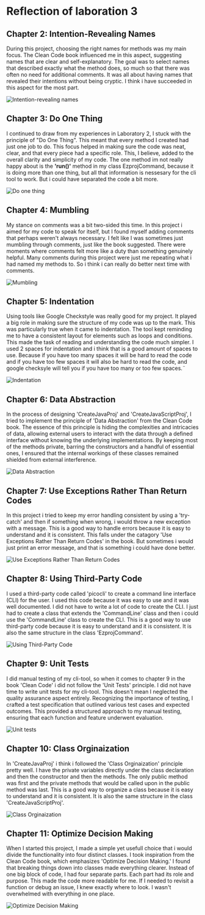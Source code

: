 # Reflection of laboration 3

## Chapter 2: Intention-Revealing Names
During this project, choosing the right names for methods was my main focus. The Clean Code book influenced me in this aspect, suggesting names that are clear and self-explanatory. The goal was to select names that described exactly what the method does, so much so that there was often no need for additional comments. It was all about having names that revealed their intentions without being cryptic. I think i have succeeded in this aspect for the most part.

![Intention-revealing names](static/reflection.png)

## Chapter 3: Do One Thing
I continued to draw from my experiences in Laboratory 2, I stuck with the principle of "Do One Thing". This meant that every method I created had just one job to do. This focus helped in making sure the code was neat, clear, and that every piece had a specific role. This, I believe, added to the overall clarity and simplicity of my code. The one method im not really happy about is the **'run()'** method in my class EzprojCommand, because it is doing more than one thing, but all that information is nessesary for the cli tool to work. But i could have separated the code a bit more.

![Do one thing](static/reflection2.png)

## Chapter 4: Mumbling
My stance on comments was a bit two-sided this time. In this project i aimed for my code to speak for itself, but I found myself adding comments that perhaps weren't always necessary. I felt like I was sometimes just mumbling through comments, just like the book suggested. There were moments where comments felt more like a duty than something genuinely helpful. Many comments during this project were just me repeating what i had named my methods to. So i think i can really do better next time with comments.

![Mumbling](static/reflection3.png)

## Chapter 5: Indentation
Using tools like Google Checkstyle was really good for my project. It played a big role in making sure the structure of my code was up to the mark. This was particularly true when it came to indentation. The tool kept reminding me to have a consistent layout for elements such as loops and conditions. This made the task of reading and understanding the code much simpler. I used 2 spaces for indentation and i think that is a good amount of spaces to use. Because if you have too many spaces it will be hard to read the code and if you have too few spaces it will also be hard to read the code, and google checksyle will tell you if you have too many or too few spaces.¨

![Indentation](static/reflection4.png)

## Chapter 6: Data Abstraction 
In the process of designing 'CreateJavaProj' and 'CreateJavaScriptProj', I tried to implement the principle of 'Data Abstraction' from the Clean Code book. The essence of this principle is hiding the complexities and intricacies of data, allowing external users to interact with the data through a defined interface without knowing the underlying implementations. By keeping most of the methods private, barring the constructors and a handful of essential ones, I ensured that the internal workings of these classes remained shielded from external interference.

![Data Abstraction](static/reflection5.png)

## Chapter 7: Use Exceptions Rather Than Return Codes
In this project i tried to keep my error handling consistent by using a 'try-catch' and then if something when wrong, i would throw a new exception with a message. This is a good way to handle errors because it is easy to understand and it is consistent. This falls under the catagory 'Use Exceptions Rather Than Return Codes' in the book. But sometimes i would just print an error message, and that is something i could have done better. 

![Use Exceptions Rather Than Return Codes](static/reflection6.png)

## Chapter 8: Using Third-Party Code
I used a third-party code called 'picocli' to create a command line interface (CLI) for the user. I used this code because it was easy to use and it was well documented. I did not have to write a lot of code to create the CLI. I just had to create a class that extends the 'CommandLine' class and then i could use the 'CommandLine' class to create the CLI. This is a good way to use third-party code because it is easy to understand and it is consistent. It is also the same structure in the class 'EzprojCommand'.

![Using Third-Party Code](static/reflection7.png)

## Chapter 9: Unit Tests
I did manual testing of my cli-tool, so when it comes to chapter 9 in the book 'Clean Code' i did not follow the 'Unit Tests' principle. I did not have time to write unit tests for my cli-tool. This doesn't mean I neglected the quality assurance aspect entirely. Recognizing the importance of testing, I crafted a test specification that outlined various test cases and expected outcomes. This provided a structured approach to my manual testing, ensuring that each function and feature underwent evaluation.

![Unit tests](static/reflection9.png)

## Chapter 10: Class Orginaization
In 'CreateJavaProj' i think i followed the 'Class Orginaization' principle pretty well. I have the private variables directly under the class declaration and then the constructor and then the methods. The only public method was first and the private methods that would be called upon in the public method was last. This is a good way to organize a class because it is easy to understand and it is consistent. It is also the same structure in the class 'CreateJavaScriptProj'.

![Class Orginaization](static/reflection8.png)

## Chapter 11: Optimize Decision Making
When I started this project, I made a simple yet usefull choice that i would divide the functionality into four distinct classes. I took inspiration from the Clean Code book, which emphasizes 'Optimize Decision Making.' I found that breaking things down into classes made everything clearer. Instead of one big block of code, I had four separate parts. Each part had its role and purpose. This made the code more readable for me. If I needed to revisit a function or debug an issue, I knew exactly where to look. I wasn't overwhelmed with everything in one place.

![Optimize Decision Making](static/reflection10.png)
